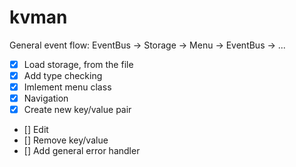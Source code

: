 # kvman

General event flow: EventBus -> Storage -> Menu -> EventBus -> ...

- [X]   Load storage, from the file
- [X]   Add type checking
- [X]   Imlement menu class
- [X]   Navigation
- [X]   Create new key/value pair
- []    Edit
- []    Remove key/value
- []    Add general error handler    